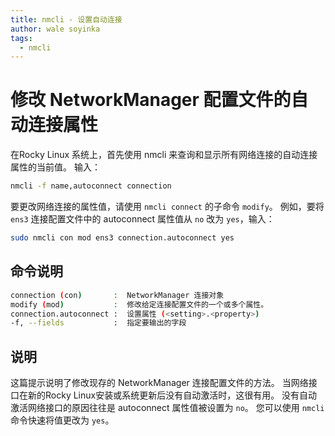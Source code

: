 ```yaml
---
title: nmcli - 设置自动连接
author: wale soyinka
tags:
  - nmcli
---
```


# 修改 NetworkManager 配置文件的自动连接属性

在Rocky Linux 系统上，首先使用 nmcli 来查询和显示所有网络连接的自动连接属性的当前值。 输入：

```bash
nmcli -f name,autoconnect connection 
```

要更改网络连接的属性值，请使用 `nmcli connect` 的子命令 `modify`。 例如，要将 `ens3` 连接配置文件中的 autoconnect 属性值从 `no` 改为 `yes`，输入：

```bash
sudo nmcli con mod ens3 connection.autoconnect yes
```

## 命令说明

```bash
connection (con)       :  NetworkManager 连接对象 
modify (mod)           :  修改给定连接配置文件的一个或多个属性。
connection.autoconnect :  设置属性 (<setting>.<property>)
-f, --fields           :  指定要输出的字段
```

## 说明

这篇提示说明了修改现存的 NetworkManager 连接配置文件的方法。 当网络接口在新的Rocky Linux安装或系统更新后没有自动激活时，这很有用。 没有自动激活网络接口的原因往往是 autoconnect 属性值被设置为 `no`。 您可以使用 `nmcli` 命令快速将值更改为 `yes`。  
